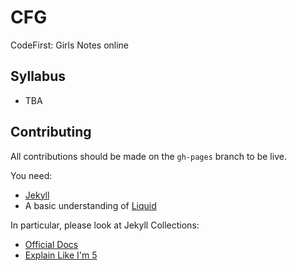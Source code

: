 # CFG
CodeFirst: Girls Notes online

## Syllabus

- TBA

## Contributing

All contributions should be made on the `gh-pages` branch to be live.

You need: 
- [Jekyll](http://jekyllrb.com/docs/home/)
- A basic understanding of [Liquid](https://github.com/Shopify/liquid/wiki)

In particular, please look at Jekyll Collections:
- [Official Docs](http://jekyllrb.com/docs/collections/)
- [Explain Like I'm 5](http://ben.balter.com/2015/02/20/jekyll-collections/)


